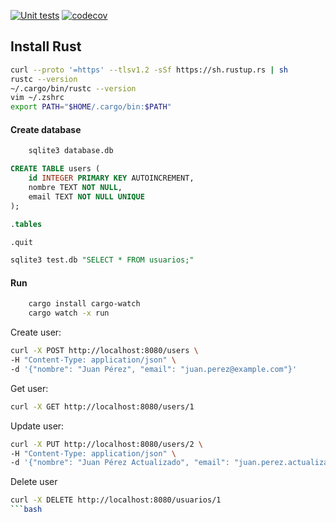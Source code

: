[![Unit tests](https://github.com/jimcase/rs-backend/actions/workflows/rust.yml/badge.svg?branch=master)](https://github.com/jimcase/rs-backend/actions/workflows/rust.yml)
[![codecov](https://codecov.io/gh/jimase/rs-backend/branch/main/graph/badge.svg)](https://codecov.io/gh/jimase/rs-backend)

## Install Rust
```bash
curl --proto '=https' --tlsv1.2 -sSf https://sh.rustup.rs | sh
rustc --version
~/.cargo/bin/rustc --version
vim ~/.zshrc
export PATH="$HOME/.cargo/bin:$PATH"
```


#### Create database
```bash
    sqlite3 database.db
```

```sql
CREATE TABLE users (
    id INTEGER PRIMARY KEY AUTOINCREMENT,
    nombre TEXT NOT NULL,
    email TEXT NOT NULL UNIQUE
);

.tables

.quit

sqlite3 test.db "SELECT * FROM usuarios;"
```

#### Run 
```bash
    cargo install cargo-watch
    cargo watch -x run
```

Create user:
```bash
curl -X POST http://localhost:8080/users \
-H "Content-Type: application/json" \
-d '{"nombre": "Juan Pérez", "email": "juan.perez@example.com"}'
```

Get user:
```bash
curl -X GET http://localhost:8080/users/1
```

Update user:
```bash
curl -X PUT http://localhost:8080/users/2 \    
-H "Content-Type: application/json" \
-d '{"nombre": "Juan Pérez Actualizado", "email": "juan.perez.actualizado@example.com"}'
```

Delete user
```bash
curl -X DELETE http://localhost:8080/usuarios/1
```bash
